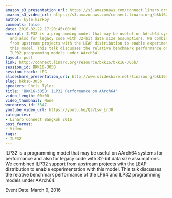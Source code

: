 ```yaml
---
amazon_s3_presentation_url: https://s3.amazonaws.com/connect.linaro.org/bkk16/Presentations/Wednesday/BKK16-305B.pdf
amazon_s3_video_url: https://s3.amazonaws.com/connect.linaro.org/bkk16/Videos/Wednesday/BKK16-305B%20ILP32%20Performance%20on%20AArch64.mp4
author: kyle.kirkby
comments: false
date: 2016-02-22 17:20:45+00:00
excerpt: ILP32 is a programming model that may be useful on AArch64 systems for performance
  and also for legacy code with 32-bit data size assumptions. We combined ILP32 support
  from upstream projects with the LEAP distribution to enable experimentation with
  this model. This talk discusses the relative benchmark performance of the LP64 and
  ILP32 programming models under AArch64.
layout: post
link: http://connect.linaro.org/resource/bkk16/bkk16-305b/
session_id: BKK16-305B
session_track: LEG
slideshare_presentation_url: http://www.slideshare.net/linaroorg/bkk16305b-ilp32-performance-on-aarch64
slug: bkk16-305b
speakers: Chris Tyler
title: 'BKK16-305B: ILP32 Performance on AArch64'
video_length: 00:00
video_thumbnail: None
wordpress_id: 3347
youtube_video_url: https://youtu.be/QsVLsw_LrJ0
categories:
- Linaro Connect Bangkok 2016
post_format:
- Video
tags:
- ILP32
---
```


ILP32 is a programming model that may be useful on AArch64 systems for performance and also for legacy code with 32-bit data size assumptions. We combined ILP32 support from upstream projects with the LEAP distribution to enable experimentation with this model. This talk discusses the relative benchmark performance of the LP64 and ILP32 programming models under AArch64.

Event Date: March 9, 2016
